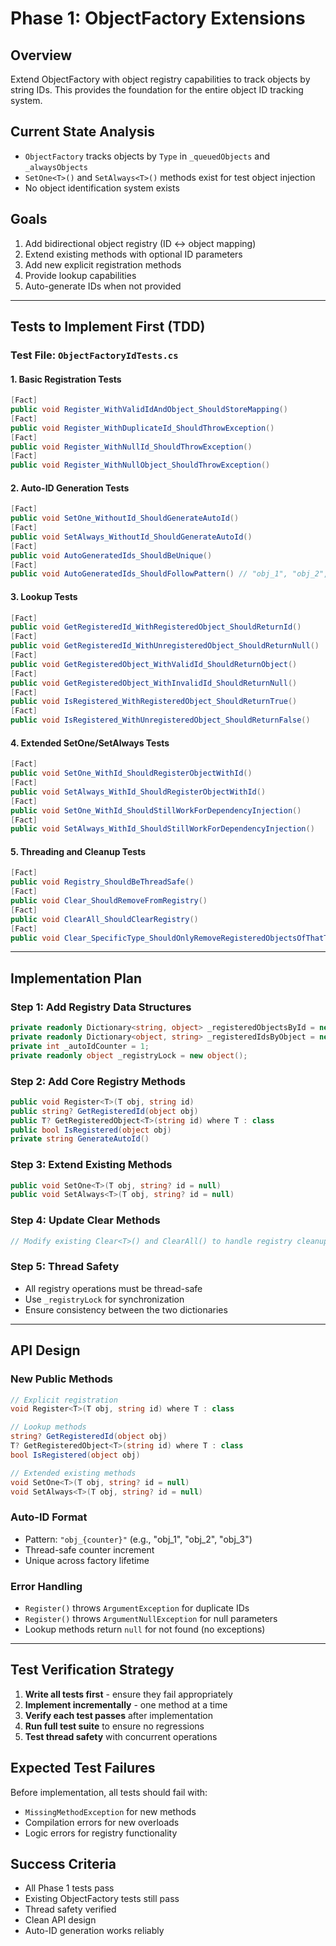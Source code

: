 # Phase 1: ObjectFactory Extensions

## Overview
Extend ObjectFactory with object registry capabilities to track objects by string IDs. This provides the foundation for the entire object ID tracking system.

## Current State Analysis
- `ObjectFactory` tracks objects by `Type` in `_queuedObjects` and `_alwaysObjects`
- `SetOne<T>()` and `SetAlways<T>()` methods exist for test object injection
- No object identification system exists

## Goals
1. Add bidirectional object registry (ID ↔ object mapping)
2. Extend existing methods with optional ID parameters
3. Add new explicit registration methods
4. Provide lookup capabilities
5. Auto-generate IDs when not provided

---

## Tests to Implement First (TDD)

### Test File: `ObjectFactoryIdTests.cs`

#### 1. Basic Registration Tests
```csharp
[Fact]
public void Register_WithValidIdAndObject_ShouldStoreMapping()
[Fact] 
public void Register_WithDuplicateId_ShouldThrowException()
[Fact]
public void Register_WithNullId_ShouldThrowException()
[Fact]
public void Register_WithNullObject_ShouldThrowException()
```

#### 2. Auto-ID Generation Tests
```csharp
[Fact]
public void SetOne_WithoutId_ShouldGenerateAutoId()
[Fact]
public void SetAlways_WithoutId_ShouldGenerateAutoId()
[Fact]
public void AutoGeneratedIds_ShouldBeUnique()
[Fact]
public void AutoGeneratedIds_ShouldFollowPattern() // "obj_1", "obj_2", etc.
```

#### 3. Lookup Tests
```csharp
[Fact]
public void GetRegisteredId_WithRegisteredObject_ShouldReturnId()
[Fact]
public void GetRegisteredId_WithUnregisteredObject_ShouldReturnNull()
[Fact]
public void GetRegisteredObject_WithValidId_ShouldReturnObject()
[Fact]
public void GetRegisteredObject_WithInvalidId_ShouldReturnNull()
[Fact]
public void IsRegistered_WithRegisteredObject_ShouldReturnTrue()
[Fact]
public void IsRegistered_WithUnregisteredObject_ShouldReturnFalse()
```

#### 4. Extended SetOne/SetAlways Tests
```csharp
[Fact]
public void SetOne_WithId_ShouldRegisterObjectWithId()
[Fact]
public void SetAlways_WithId_ShouldRegisterObjectWithId()
[Fact]
public void SetOne_WithId_ShouldStillWorkForDependencyInjection()
[Fact]
public void SetAlways_WithId_ShouldStillWorkForDependencyInjection()
```

#### 5. Threading and Cleanup Tests
```csharp
[Fact]
public void Registry_ShouldBeThreadSafe()
[Fact]
public void Clear_ShouldRemoveFromRegistry()
[Fact]
public void ClearAll_ShouldClearRegistry()
[Fact]
public void Clear_SpecificType_ShouldOnlyRemoveRegisteredObjectsOfThatType()
```

---

## Implementation Plan

### Step 1: Add Registry Data Structures
```csharp
private readonly Dictionary<string, object> _registeredObjectsById = new();
private readonly Dictionary<object, string> _registeredIdsByObject = new();
private int _autoIdCounter = 1;
private readonly object _registryLock = new object();
```

### Step 2: Add Core Registry Methods
```csharp
public void Register<T>(T obj, string id)
public string? GetRegisteredId(object obj)
public T? GetRegisteredObject<T>(string id) where T : class
public bool IsRegistered(object obj)
private string GenerateAutoId()
```

### Step 3: Extend Existing Methods
```csharp
public void SetOne<T>(T obj, string? id = null)
public void SetAlways<T>(T obj, string? id = null)
```

### Step 4: Update Clear Methods
```csharp
// Modify existing Clear<T>() and ClearAll() to handle registry cleanup
```

### Step 5: Thread Safety
- All registry operations must be thread-safe
- Use `_registryLock` for synchronization
- Ensure consistency between the two dictionaries

---

## API Design

### New Public Methods
```csharp
// Explicit registration
void Register<T>(T obj, string id) where T : class

// Lookup methods  
string? GetRegisteredId(object obj)
T? GetRegisteredObject<T>(string id) where T : class
bool IsRegistered(object obj)

// Extended existing methods
void SetOne<T>(T obj, string? id = null)
void SetAlways<T>(T obj, string? id = null)
```

### Auto-ID Format
- Pattern: `"obj_{counter}"` (e.g., "obj_1", "obj_2", "obj_3")
- Thread-safe counter increment
- Unique across factory lifetime

### Error Handling
- `Register()` throws `ArgumentException` for duplicate IDs
- `Register()` throws `ArgumentNullException` for null parameters
- Lookup methods return `null` for not found (no exceptions)

---

## Test Verification Strategy

1. **Write all tests first** - ensure they fail appropriately
2. **Implement incrementally** - one method at a time
3. **Verify each test passes** after implementation
4. **Run full test suite** to ensure no regressions
5. **Test thread safety** with concurrent operations

## Expected Test Failures
Before implementation, all tests should fail with:
- `MissingMethodException` for new methods
- Compilation errors for new overloads
- Logic errors for registry functionality

## Success Criteria
- All Phase 1 tests pass
- Existing ObjectFactory tests still pass
- Thread safety verified
- Clean API design
- Auto-ID generation works reliably